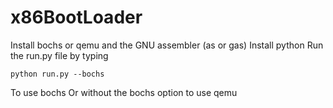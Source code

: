 # x86BootLoader

Install bochs or qemu and the GNU assembler (as or gas)
Install python
Run the run.py file by typing 

```
python run.py --bochs
```

To use bochs
Or without the bochs option to use qemu
